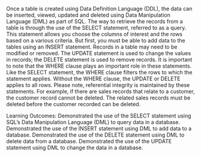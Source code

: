 Once a table is created using Data Definition Language (DDL), the data can be inserted, viewed, updated
and deleted using Data Manipulation Language (DML) as part of SQL. The way to retrieve the records
from a table is through the use of the SELECT statement, referred to as a query. This statement allows
you choose the columns of interest and the rows based on a various criteria. But first, you must be able
to add data to the tables using an INSERT statement.
Records in a table may need to be modified or removed. The UPDATE statement is used to change the
values in records; the DELETE statement is used to remove records. It is important to note that the
WHERE clause plays an important role in these statements. Like the SELECT statement, the WHERE
clause filters the rows to which the statement applies. Without the WHERE clause, the UPDATE or
DELETE applies to all rows. Please note, referential integrity is maintained by these statements. For
example, if there are sales records that relate to a customer, the customer record cannot be deleted.
The related sales records must be deleted before the customer recorded can be deleted.

Learning Outcomes:
Demonstrated the use of the SELECT statement using SQL’s Data Manipulation Language (DML) to query
data in a database.
Demonstrated the use of the INSERT statement using DML to add data to a database.
Demonstrated the use of the DELETE statement using DML to delete data from a database.
Demonstrated the use of the UPDATE statement using DML to change the data in a database.
